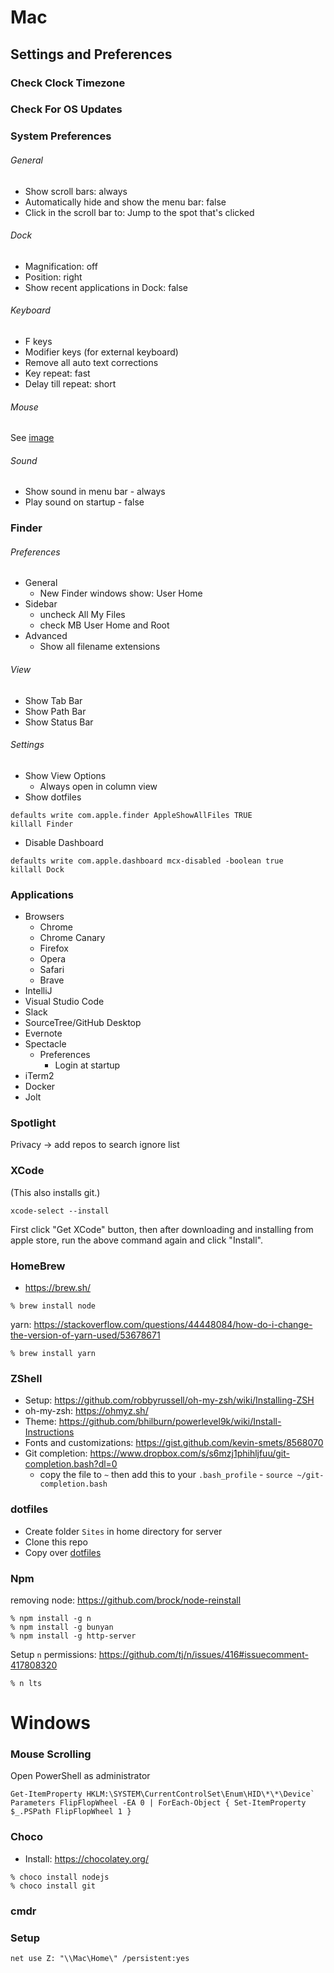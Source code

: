 # Mac

## Settings and Preferences

### Check Clock Timezone

### Check For OS Updates

### System Preferences

###### General
- Show scroll bars: always
- Automatically hide and show the menu bar: false
- Click in the scroll bar to: Jump to the spot that's clicked

###### Dock
- Magnification: off
- Position: right
- Show recent applications in Dock: false

###### Keyboard 
- F keys
- Modifier keys (for external keyboard)
- Remove all auto text corrections
- Key repeat: fast
- Delay till repeat: short

###### Mouse
See [image](https://github.com/rcline/development-environment/blob/master/Screen%20Shot%202019-04-04%20at%2012.27.48%20PM.png)

###### Sound
- Show sound in menu bar - always
- Play sound on startup - false

### Finder

###### Preferences
- General
  + New Finder windows show: User Home
- Sidebar
  + uncheck All My Files
  + check MB User Home and Root
- Advanced
  + Show all filename extensions

###### View
- Show Tab Bar
- Show Path Bar
- Show Status Bar

###### Settings
- Show View Options
  + Always open in column view
- Show dotfiles
```
defaults write com.apple.finder AppleShowAllFiles TRUE
killall Finder
```
- Disable Dashboard
```
defaults write com.apple.dashboard mcx-disabled -boolean true
killall Dock
```

### Applications
- Browsers
  - Chrome
  - Chrome Canary
  - Firefox
  - Opera
  - Safari
  - Brave
- IntelliJ
- Visual Studio Code
- Slack
- SourceTree/GitHub Desktop
- Evernote
- Spectacle
  - Preferences
    - Login at startup
- iTerm2
- Docker
- Jolt

### Spotlight

Privacy -> add repos to search ignore list

### XCode
(This also installs git.)
```
xcode-select --install
```
First click "Get XCode" button, then after downloading and installing from apple store, run the above command again and click "Install".

### HomeBrew
- https://brew.sh/
```
% brew install node
```
yarn: https://stackoverflow.com/questions/44448084/how-do-i-change-the-version-of-yarn-used/53678671
```
% brew install yarn
```

### ZShell
- Setup: https://github.com/robbyrussell/oh-my-zsh/wiki/Installing-ZSH
- oh-my-zsh: https://ohmyz.sh/
- Theme: https://github.com/bhilburn/powerlevel9k/wiki/Install-Instructions
- Fonts and customizations: https://gist.github.com/kevin-smets/8568070
- Git completion: https://www.dropbox.com/s/s6mzj1phihljfuu/git-completion.bash?dl=0
  - copy the file to `~` then add this to your `.bash_profile` - `source ~/git-completion.bash`

### dotfiles
- Create folder `Sites` in home directory for server
- Clone this repo
- Copy over [dotfiles](https://github.com/rcline/development-environment/tree/master/dotfiles)


### Npm
removing node: https://github.com/brock/node-reinstall
```
% npm install -g n
% npm install -g bunyan
% npm install -g http-server
```
Setup `n` permissions: https://github.com/tj/n/issues/416#issuecomment-417808320
```
% n lts
```


# Windows

### Mouse Scrolling
Open PowerShell as administrator
```
Get-ItemProperty HKLM:\SYSTEM\CurrentControlSet\Enum\HID\*\*\Device` Parameters FlipFlopWheel -EA 0 | ForEach-Object { Set-ItemProperty $_.PSPath FlipFlopWheel 1 }
```

### Choco
- Install: https://chocolatey.org/
```
% choco install nodejs
% choco install git
```

### cmdr

### Setup

```
net use Z: "\\Mac\Home\" /persistent:yes
```
